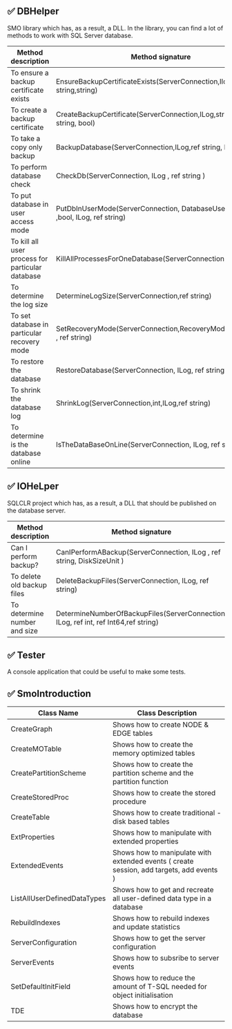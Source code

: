## :white_check_mark: DBHelper	


SMO library which has, as a result, a DLL. In the library, you can find a lot of methods to work with SQL Server database.


Method description                               | Method signature
-------------------------------------------------|---------------------------------------------------------------------------------
To ensure a backup certificate exists            | EnsureBackupCertificateExists(ServerConnection,Ilog,ref string,string)
To create a backup certificate                   | CreateBackupCertificate(ServerConnection,ILog,string,string,ref string, bool)
To take a copy only backup                       | BackupDatabase(ServerConnection,ILog,ref string, bool)
To perform database check                        | CheckDb(ServerConnection, ILog , ref string )
To put database in user access mode              | PutDbInUserMode(ServerConnection, DatabaseUserAccess ,bool, ILog, ref string)
To kill all user process for particular database | KillAllProcessesForOneDatabase(ServerConnection, ref string)
To determine the log size                        | DetermineLogSize(ServerConnection,ref string)
To set database in particular recovery mode      | SetRecoveryMode(ServerConnection,RecoveryModel,bool, ILog , ref string)
To restore the database                          | RestoreDatabase(ServerConnection, ILog, ref string)
To shrink the database log                       | ShrinkLog(ServerConnection,int,ILog,ref string)
To determine is the database online              | IsTheDataBaseOnLine(ServerConnection, ILog, ref string)


## :white_check_mark: IOHeLper	

SQLCLR project which has, as a result, a DLL that should be published on the database server. 

Method description                 | Method signature
---------------------------------- |--------------------------------------------------------------------------------------------
Can I perform backup?              | CanIPerformABackup(ServerConnection, ILog , ref string, DiskSizeUnit )
To delete old backup files         | DeleteBackupFiles(ServerConnection, ILog, ref string)
To determine number and size       | DetermineNumberOfBackupFiles(ServerConnection, ILog, ref int, ref Int64,ref string)

 
## :white_check_mark: Tester	

A console application that could be useful to make some tests.

## :white_check_mark: SmoIntroduction	


Class Name                        | Class Description
----------------------------------|--------------------------------------------------------------------------------------------
CreateGraph                       | Shows how to create NODE & EDGE tables
CreateMOTable                     | Shows how to create the memory optimized tables
CreatePartitionScheme             | Shows how to create the partition scheme and the partition function
CreateStoredProc                  | Shows how to create the stored procedure
CreateTable                       | Shows how to create traditional - disk based tables
ExtProperties                     | Shows how to manipulate with extended properties
ExtendedEvents                    | Shows how to manipulate with extended events ( create session, add targets, add events )
ListAllUserDefinedDataTypes       | Shows how to get and recreate all user-defined data type in a database
RebuildIndexes                    | Shows how to rebuild indexes and update statistics
ServerConfiguration               | Shows how to get the server configuration
ServerEvents                      | Shows how to subsribe to server events
SetDefaultInitField               | Shows how to reduce the amount of T-SQL needed for object initialisation
TDE                               | Shows how to encrypt the database

